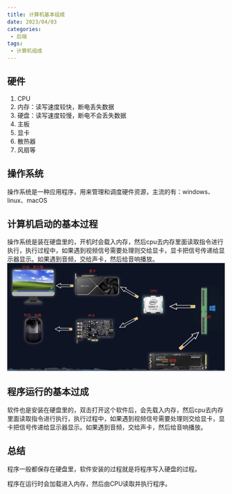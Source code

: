```yaml
---
title: 计算机基本组成
date: 2023/04/03
categories:
 - 后端
tags:
 - 计算机组成
---
```


## 硬件

1. CPU
2. 内存：读写速度较快，断电丢失数据
3. 硬盘：读写速度较慢，断电不会丢失数据
4. 主板
5. 显卡
6. 散热器
7. 风扇等

## 操作系统

操作系统是一种应用程序，用来管理和调度硬件资源，主流的有：windows、linux、macOS

## 计算机启动的基本过程

操作系统是装在硬盘里的，开机时会载入内存，然后cpu去内存里面读取指令进行执行，执行过程中，如果遇到视频信号需要处理则交给显卡，显卡把信号传递给显示器显示。如果遇到音频，交给声卡，然后给音响播放。
<img src="./imgs/1.png">

## 程序运行的基本过成

软件也是安装在硬盘里的，双击打开这个软件后，会先载入内存，然后cpu去内存里面读取指令进行执行，执行过程中，如果遇到视频信号需要处理则交给显卡，显卡把信号传递给显示器显示。如果遇到音频，交给声卡，然后给音响播放。

## 总结

程序一般都保存在硬盘里，软件安装的过程就是将程序写入硬盘的过程。

程序在运行时会加载进入内存，然后由CPU读取并执行程序。